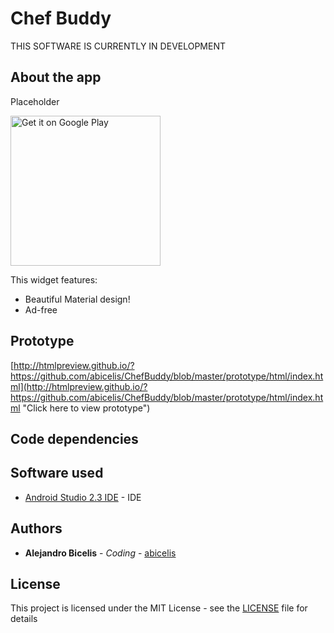 # Chef Buddy #

THIS SOFTWARE IS CURRENTLY IN DEVELOPMENT


## About the app

Placeholder

<a target="_blank" href='https://play.google.com/store/apps/details?id=ve.com.abicelis.chefbuddy&pcampaignid=MKT-Other-global-all-co-prtnr-py-PartBadge-Mar2515-1'><img alt='Get it on Google Play' src='https://play.google.com/intl/en_us/badges/images/generic/en_badge_web_generic.png' width="240px"/></a>

This widget features:

- Beautiful Material design!
- Ad-free

## Prototype
[http://htmlpreview.github.io/?https://github.com/abicelis/ChefBuddy/blob/master/prototype/html/index.html](http://htmlpreview.github.io/?https://github.com/abicelis/ChefBuddy/blob/master/prototype/html/index.html "Click here to view prototype")


## Code dependencies



## Software used

* [Android Studio 2.3 IDE](https://developer.android.com/studio/index.html) - IDE

## Authors

* **Alejandro Bicelis** - *Coding* - [abicelis](https://github.com/abicelis)

## License

This project is licensed under the MIT License - see the [LICENSE](https://github.com/abicelis/PingWidget/blob/master/LICENSE) file for details

